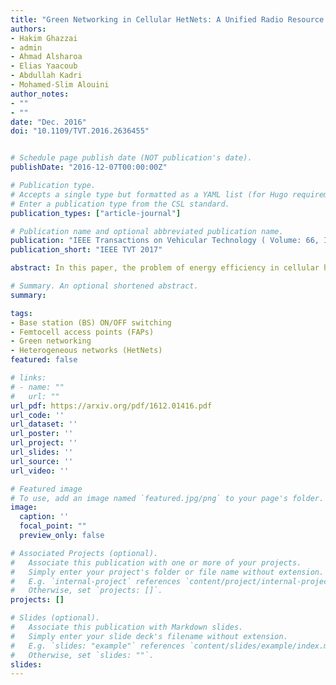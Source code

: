```yaml
---
title: "Green Networking in Cellular HetNets: A Unified Radio Resource Management Framework with Base Station ON/OFF Switching"
authors:
- Hakim Ghazzai
- admin
- Ahmad Alsharoa
- Elias Yaacoub
- Abdullah Kadri
- Mohamed-Slim Alouini
author_notes:
- ""
- ""
date: "Dec. 2016"
doi: "10.1109/TVT.2016.2636455"


# Schedule page publish date (NOT publication's date).
publishDate: "2016-12-07T00:00:00Z"

# Publication type.
# Accepts a single type but formatted as a YAML list (for Hugo requirements).
# Enter a publication type from the CSL standard.
publication_types: ["article-journal"]

# Publication name and optional abbreviated publication name.
publication: "IEEE Transactions on Vehicular Technology ( Volume: 66, Issue: 7, July 2017)"
publication_short: "IEEE TVT 2017"

abstract: In this paper, the problem of energy efficiency in cellular heterogeneous networks (HetNets) is investigated using radio resource and power management combined with the base station (BS) ON/OFF switching. The objective is to minimize the total power consumption of the network while satisfying the quality of service requirements of each connected user. We consider the case of coexisting macrocell BS, small cell BSs, and private femtocell access points (FAPs). Three different network scenarios are investigated, depending on the status of the FAPs, i.e., HetNets without FAPs, HetNets with closed FAPs, and HetNets with semiclosed FAPs. A unified framework is proposed to simultaneously allocate spectrum resources to users in an energy efficient manner and switch OFF redundant small cell BSs. The high complexity dual decomposition technique is employed to achieve optimal solutions for the problem. A low complexity iterative algorithm is also proposed and its performances are compared to those of the optimal technique. The particularly interesting case of semiclosed FAPs, in which the FAPs accept to serve external users, achieves the highest energy efficiency due to increased degrees of freedom. In this paper, a cooperation scheme between FAPs and mobile operator is also investigated. The incentives for FAPs, e.g., renewable energy sharing and roaming prices, enabling cooperation are discussed to be considered as a useful guideline for interoperator agreements.

# Summary. An optional shortened abstract.
summary:

tags:
- Base station (BS) ON/OFF switching
- Femtocell access points (FAPs)
- Green networking
- Heterogeneous networks (HetNets)
featured: false

# links:
# - name: ""
#   url: ""
url_pdf: https://arxiv.org/pdf/1612.01416.pdf
url_code: ''
url_dataset: ''
url_poster: ''
url_project: ''
url_slides: ''
url_source: ''
url_video: ''

# Featured image
# To use, add an image named `featured.jpg/png` to your page's folder.
image:
  caption: ''
  focal_point: ""
  preview_only: false

# Associated Projects (optional).
#   Associate this publication with one or more of your projects.
#   Simply enter your project's folder or file name without extension.
#   E.g. `internal-project` references `content/project/internal-project/index.md`.
#   Otherwise, set `projects: []`.
projects: []

# Slides (optional).
#   Associate this publication with Markdown slides.
#   Simply enter your slide deck's filename without extension.
#   E.g. `slides: "example"` references `content/slides/example/index.md`.
#   Otherwise, set `slides: ""`.
slides:
---
```

